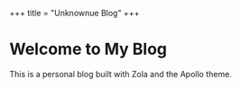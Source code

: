 +++
title = "Unknownue Blog"
+++

# Welcome to My Blog

This is a personal blog built with Zola and the Apollo theme.

